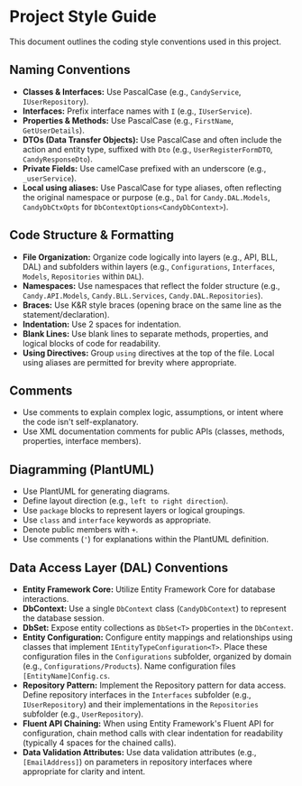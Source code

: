 # Project Style Guide

This document outlines the coding style conventions used in this project.

## Naming Conventions

*   **Classes & Interfaces:** Use PascalCase (e.g., `CandyService`, `IUserRepository`).
*   **Interfaces:** Prefix interface names with `I` (e.g., `IUserService`).
*   **Properties & Methods:** Use PascalCase (e.g., `FirstName`, `GetUserDetails`).
*   **DTOs (Data Transfer Objects):** Use PascalCase and often include the action and entity type, suffixed with `Dto` (e.g., `UserRegisterFormDTO`, `CandyResponseDto`).
*   **Private Fields:** Use camelCase prefixed with an underscore (e.g., `_userService`).
*   **Local using aliases:** Use PascalCase for type aliases, often reflecting the original namespace or purpose (e.g., `Dal` for `Candy.DAL.Models`, `CandyDbCtxOpts` for `DbContextOptions<CandyDbContext>`).

## Code Structure & Formatting

*   **File Organization:** Organize code logically into layers (e.g., API, BLL, DAL) and subfolders within layers (e.g., `Configurations`, `Interfaces`, `Models`, `Repositories` within `DAL`).
*   **Namespaces:** Use namespaces that reflect the folder structure (e.g., `Candy.API.Models`, `Candy.BLL.Services`, `Candy.DAL.Repositories`).
*   **Braces:** Use K&R style braces (opening brace on the same line as the statement/declaration).
*   **Indentation:** Use 2 spaces for indentation.
*   **Blank Lines:** Use blank lines to separate methods, properties, and logical blocks of code for readability.
*   **Using Directives:** Group `using` directives at the top of the file. Local using aliases are permitted for brevity where appropriate.

## Comments

*   Use comments to explain complex logic, assumptions, or intent where the code isn't self-explanatory.
*   Use XML documentation comments for public APIs (classes, methods, properties, interface members).

## Diagramming (PlantUML)

*   Use PlantUML for generating diagrams.
*   Define layout direction (e.g., `left to right direction`).
*   Use `package` blocks to represent layers or logical groupings.
*   Use `class` and `interface` keywords as appropriate.
*   Denote public members with `+`.
*   Use comments (`'`) for explanations within the PlantUML definition.

## Data Access Layer (DAL) Conventions

*   **Entity Framework Core:** Utilize Entity Framework Core for database interactions.
*   **DbContext:** Use a single `DbContext` class (`CandyDbContext`) to represent the database session.
*   **DbSet:** Expose entity collections as `DbSet<T>` properties in the `DbContext`.
*   **Entity Configuration:** Configure entity mappings and relationships using classes that implement `IEntityTypeConfiguration<T>`. Place these configuration files in the `Configurations` subfolder, organized by domain (e.g., `Configurations/Products`). Name configuration files `[EntityName]Config.cs`.
*   **Repository Pattern:** Implement the Repository pattern for data access. Define repository interfaces in the `Interfaces` subfolder (e.g., `IUserRepository`) and their implementations in the `Repositories` subfolder (e.g., `UserRepository`).
*   **Fluent API Chaining:** When using Entity Framework's Fluent API for configuration, chain method calls with clear indentation for readability (typically 4 spaces for the chained calls).
*   **Data Validation Attributes:** Use data validation attributes (e.g., `[EmailAddress]`) on parameters in repository interfaces where appropriate for clarity and intent.
